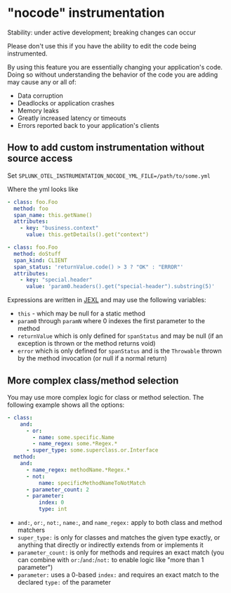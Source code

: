 # "nocode" instrumentation

Stability: under active development; breaking changes can occur

Please don't use this if you have the ability to edit the code being instrumented.

By using this feature you are essentially changing your application's code. Doing so without understanding
the behavior of the code you are adding may cause any or all of:
  - Data corruption
  - Deadlocks or application crashes
  - Memory leaks
  - Greatly increased latency or timeouts
  - Errors reported back to your application's clients

## How to add custom instrumentation without source access

Set `SPLUNK_OTEL_INSTRUMENTATION_NOCODE_YML_FILE=/path/to/some.yml`

Where the yml looks like
```yaml
- class: foo.Foo
  method: foo
  span_name: this.getName()
  attributes:
    - key: "business.context"
      value: this.getDetails().get("context")

- class: foo.Foo
  method: doStuff
  span_kind: CLIENT
  span_status: 'returnValue.code() > 3 ? "OK" : "ERROR"'
  attributes:
    - key: "special.header"
      value: 'param0.headers().get("special-header").substring(5)'
```

Expressions are written in [JEXL](https://commons.apache.org/proper/commons-jexl/reference/syntax.html) and may use
the following variables:
  - `this` - which may be null for a static method
  - `param0` through `paramN` where 0 indexes the first parameter to the method
  - `returnValue` which is only defined for `spanStatus` and may be null (if an exception is thrown or the method returns void)
  - `error` which is only defined for `spanStatus` and is the `Throwable` thrown by the method invocation (or null if a normal return)

## More complex class/method selection

You may use more complex logic for class or method selection.  The following example shows all the options:

```yaml
- class:
    and:
      - or:
        - name: some.specific.Name
        - name_regex: some.*Regex.*
      - super_type: some.superclass.or.Interface
  method:
    and:
      - name_regex: methodName.*Regex.*
      - not:
          name: specificMethodNameToNotMatch
      - parameter_count: 2
      - parameter:
          index: 0
          type: int
```

  - `and:`, `or:`, `not:`, `name:`, and `name_regex:` apply to both class and method matchers
  - `super_type:` is only for classes and matches the given type exactly, or anything that directly or indirectly extends from or implements it
  - `parameter_count:` is only for methods and requires an exact match (you can combine with `or:`/`and:`/`not:` to enable logic like "more than 1 parameter")
  - `parameter:` uses a 0-based `index:` and requires an exact match to the declared `type:` of the parameter
